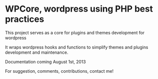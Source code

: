 WPCore, wordpress using PHP best practices 
==========================================

This project serves as a core for plugins and themes development for wordpress

It wraps wordpress hooks and functions to simplify themes and plugins development and maintenance.

Documentation coming August 1st, 2013

For suggestion, comments, contributions, contact me!
